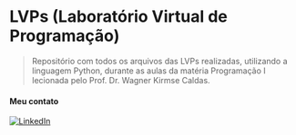 # LVPs (Laboratório Virtual de Programação)
> Repositório com todos os arquivos das LVPs realizadas, utilizando a linguagem Python, durante as aulas da matéria Programação I lecionada pelo Prof. Dr. Wagner Kirmse Caldas.

#### Meu contato
[![LinkedIn](https://img.shields.io/badge/linkedin-blue?style=for-the-badge&logo=linkedin)](https://www.linkedin.com/in/gustavo-saraiva-222386235/)

